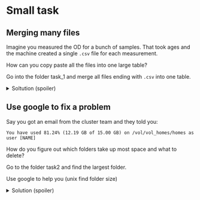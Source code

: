 # Small task

## Merging many files

Imagine you measured the OD for a bunch of samples. That took ages and the
machine created a single `.csv` file for each measurement.

How can you copy paste all the files into one large table?

Go into the folder task_1 and merge all files ending with `.csv` into one table.

<details>
  <summary>Soltution (spoiler)</summary>
  Simple solution:
  ```
  # we just open all files and write to a new one
  cat *.csv > all.csv
  ```
  
  But this way we get all the header lines inbetween.

  Using a small awk script we can
  merge the files, retaining only the header from the first one:
  ```
  awk '(NR == 1) || (FNR > 1)' OD_*.csv > all.csv
  ```
  This way bash will expand the expression `OD_*.csv` to be a list of many files.
  awk will then open each file and only print the first line of the first file 
  but not the rest. Soltuions like this you can google, no need to know this
  if you don't use it everyday.
  
</details>


## Use google to fix a problem
Say you got an email from the cluster team and they told you:

```
You have used 81.24% (12.19 GB of 15.00 GB) on /vol/vol_homes/homes as user [NAME]
```

How do you figure out which folders take up most space and what to delete?

Go to the folder task2 and find the largest folder.

Use google to help you (unix find folder size)

<details>
  <summary>
    Solution (spoiler)
  </summary>
  We can let the shell count the files and the size of them in byte by using the command
  `du`

  ```
  du -d 2 | sort -n
  ```
  By using the `-d` flag, we tell how many different leves we care for.
  By piping the output into the sort command we can sort it so the largest number 
  is the lowest line.

  If you ran this in the folder you would get something like this:

  ```
  44	./S/M
  48	./S
  42120	./L/A
  42124	./L
  42176	.
  ```
  Indicating that the large file must be somewhere in folder `L/A`
  So now we can just look there:
  ```
  du -d 3 L/A | sort -n
  ```
  And we see the largest folder is in the directory `L/A/R/G/E` and now we can go there
  and delete it and use the cluster again. Jay


  


